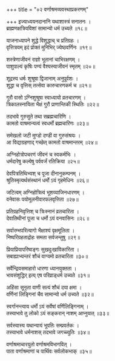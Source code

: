 +++
title = "०२ वर्णाश्रमव्यवस्थाप्रकरणम्"

+++
इज्याध्ययनदानानि यथाशास्त्रं सनातनः ।  
ब्राह्मणक्षत्रियविशां सामान्यो धर्म उच्यते ॥१८॥
  
याजनाध्यापने शुद्धे विशुद्धाच् च प्रतिग्रहः ।  
वृत्तित्रयम् इदं प्रोक्तं मुनिभिर् ज्येष्ठवर्णिनः ॥१९॥
  
शस्त्रेणाजीवनं राज्ञो भूतानां चाभिरक्षणम् ।  
पाशुपाल्यं कृषिः पण्यं वैश्यस्याजीवनं स्मृतम् ॥२०॥
  
शूद्रस्य धर्मः शुश्रूषा द्विजानाम् अनुपूर्वशः ।  
शुद्धा च वृत्तिस् तत्सेवा कारुचारणकर्म च ॥२१॥
  
गुरौ वासो ऽग्निशुश्रूषा स्वाध्यायो व्रतचारणम् ।  
त्रिकालस्नायिता भैक्षं गुरौ प्राणान्तिकी स्थितिः ॥२२॥
  
तदभावे गुरुसुते तथा सब्रह्मचारिणि ।  
कामतो वाश्रमान्यत्वं स्वधर्मो ब्रह्मचारिणः ॥२३॥
  
समेखलो जटी मुण्डो दण्डी वा गुरुसंश्रयः ।  
आ विद्याग्रहणाद् गच्छेत् कामतो वाश्रमान्तरम् ॥२४॥
  
अग्निहोत्रोपचरणं जीवनं च स्वकर्मभिः ।  
धर्मदारेषु कल्येषु पर्ववर्जं रतिक्रिया ॥२५॥
  
देवपित्रतिथिभ्यश् च पूजा दीनानुकम्पनम् ।  
श्रुतिस्मृत्यर्थसंस्थानं धर्मो ऽयं गृहमेधिनः ॥२६॥
  
जटित्वम् अग्निहोत्रित्वं भूशय्याजिनधारणम् ।  
वनेवासः पयोमूलनीवारफलवृत्तिता ॥२७॥
  
प्रतिग्रहनिवृत्तिश् च त्रिःस्नानं व्रतचारिता ।  
देवातिथीनां पूजा च धर्मो ऽयं वनवासिनः ॥२८॥
  
सर्वारम्भपरित्यागो भैक्षाश्यं वृक्षमूलिता ।  
निष्परिग्रहताद्रोहः समता सर्वजन्तुषु ॥२९॥
  
प्रियाप्रियापरिष्वङ्गः सुखदुःखाविकारिता ।  
सबाह्याभ्यन्तरं शौचं वाग्यमो व्रतचारिता ॥३०॥
  
सर्वेन्द्रियसमाहारो धारणा ध्यानयुक्तता ।  
भावसंशुद्धिर् इत्य् एष परिव्राड्धर्म उच्यते ॥३१॥
  
अहिंसा सूनृता वाणी सत्यं शौचं दया क्षमा ।  
वर्णिनां लिङ्गिनां चैव सामान्यो धर्म उच्यते ॥३२॥
  
स्वर्गानन्त्याय धर्मो ऽयं सर्वेषां वर्णिलिङ्गिनाम् ।  
तस्याभावे तु लोको ऽयं सङ्करान् नाशम् आप्नुयात् ॥३३॥
  
सर्वस्यास्य यथान्यायं भूपतिः सम्प्रवर्तकः ।  
तस्याभावे धर्मनाशस् तदभावे जगच्च्युतिः ॥३४॥
  
वर्णाश्रमाचारयुतो वर्णाश्रमविभागवित् ।  
पाता वर्णाश्रमाणां च पार्थिवः सर्वलोकभाक् ॥३५॥
  